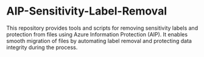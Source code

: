 # AIP-Sensitivity-Label-Removal
This repository provides tools and scripts for removing sensitivity labels and protection from files using Azure Information Protection (AIP). It enables smooth migration of files by automating label removal and protecting data integrity during the process.
